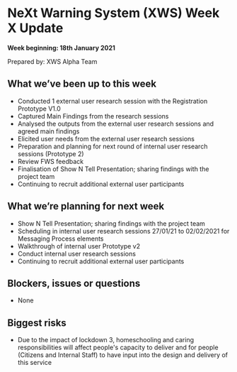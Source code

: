 # NeXt Warning System (XWS) Week X Update
**Week beginning: 18th January 2021** 

Prepared by: XWS Alpha Team

## What we’ve been up to this week

* Conducted 1 external user research session with the Registration Prototype V1.0 
* Captured Main Findings from the research sessions
* Analysed the outputs from the external user research sessions and agreed main findings
* Elicited user needs from the external user research sessions
* Preparation and planning for next round of internal user research sessions (Prototype 2)
* Review FWS feedback
* Finalisation of Show N Tell Presentation; sharing findings with the project team
* Continuing to recruit additional external user participants


## What we’re planning for next week

* Show N Tell Presentation; sharing findings with the project team
* Scheduling in internal user research sessions 27/01/21 to 02/02/2021 for Messaging Process elements
* Walkthrough of internal user Prototype v2
* Conduct internal user research sessions 
* Continuing to recruit additional external user participants


## Blockers, issues or questions

* None

## Biggest risks

* Due to the impact of lockdown 3, homeschooling and caring responsibilities will affect people's capacity to deliver and for people (Citizens and Internal Staff) to have input into the design and delivery of this service
